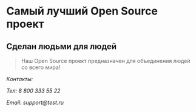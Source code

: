 # Самый лучший Open Source проект

## Сделан людьми для людей

> Наш Open Source проект предназначен для объединения людей со всего мира!

_Kонтакты:_

_Тел: 8 800 333 55 22_

_Email: support@test.ru_
